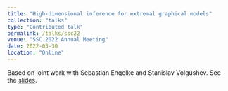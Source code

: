 ```yaml
---
title: "High-dimensional inference for extremal graphical models"
collection: "talks"
type: "Contributed talk"
permalink: /talks/ssc22
venue: "SSC 2022 Annual Meeting"
date: 2022-05-30
location: "Online"
---
```


Based on joint work with Sebastian Engelke and Stanislav Volgushev.
See the [slides](https://mic-lalancette.github.io/files/slides_SSC22.pdf).
